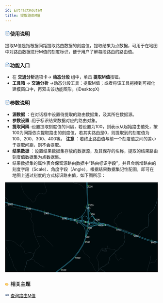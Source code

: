 ```yaml
---
id: ExtractRouteM
title: 提取路由M值
---
```

### ![](../img/read.gif)使用说明

提取M值是指根据间距提取路由数据的刻度值，提取结果为点数据，可用于在地图中对路由数据进行M值的刻度标识，便于用户了解每段路由的路由值。

### ![](../img/read.gif)功能入口

  * 在 **交通分析**选项卡-> **动态分段** 组中，单击 **提取M值**按钮。
  * **工具箱** -> **交通分析** ->动态分段工具：提取M值；或者将该工具拖拽到可视化建模窗口中，再双击该功能图形。(iDesktopX) 

### ![](../img/read.gif)参数说明

  * **源数据** ：在对话框中设置待提取的路由数据集，及其所在数据源。
  * **参数设置** :用于标识结果数据对应的路由对象。
  * **提取间隔** :设置提取刻度值的间隔，若设置为100，则表示从起始路由值处，按100为间距依次提取路由的刻度值，若其实路由是0，则提取到的刻度值为100、200、300、400等。 **注意** ：若终止路由值与前一个刻度值之间的差小于提取间距，则不会提取。
  * **结果数据** ：设置结果数据集存放的数据源，及其保存的名称，提取的结果路由刻度值数据集为点数据集。
  * 结果数据集的属性表会保留源路由数据中“路由标识字段”，并且会新增路由的刻度字段（Scale）、角度字段（Angle），根据结果数据集记性配图，即可在地图上通过刻度的方式标识路由值，如下图所示：

![](img/ExtractRouteMResult.png)  

### ![](../img/seealso.png) 相关主题

![](../img/smalltitle.png) [查询路由M值](InquireRouteM)
